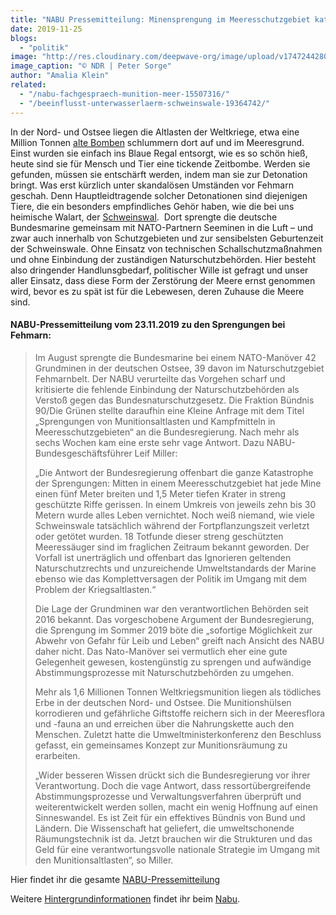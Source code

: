 ```yaml
---
title: "NABU Pressemitteilung: Minensprengung im Meeresschutzgebiet katastrophal für Natur"
date: 2019-11-25
blogs: 
  - "politik"
image: "http://res.cloudinary.com/deepwave-org/image/upload/v1747244280/deepwave.org/minensprengun_ostsee_NABU_NDR_Peter-Sorge.jpg"
image_caption: "© NDR | Peter Sorge"
author: "Amalia Klein"
related: 
  - "/nabu-fachgespraech-munition-meer-15507316/"
  - "/beeinflusst-unterwasserlaerm-schweinswale-19364742/"
---
```


In der Nord- und Ostsee liegen die Altlasten der Weltkriege, etwa eine Million Tonnen [alte Bomben](https://www.deepwave.org/nabu-fachgespraech-munition-meer-15507316/) schlummern dort auf und im Meeresgrund. Einst wurden sie einfach ins Blaue Regal entsorgt, wie es so schön hieß, heute sind sie für Mensch und Tier eine tickende Zeitbombe. Werden sie gefunden, müssen sie entschärft werden, indem man sie zur Detonation bringt. Was erst kürzlich unter skandalösen Umständen vor Fehmarn geschah. Denn Hauptleidtragende solcher Detonationen sind diejenigen Tiere, die ein besonders empfindliches Gehör haben, wie die bei uns heimische Walart, der [Schweinswal](https://www.deepwave.org/beeinflusst-unterwasserlaerm-schweinswale-19364742/).  Dort sprengte die deutsche Bundesmarine gemeinsam mit NATO-Partnern Seeminen in die Luft – und zwar auch innerhalb von Schutzgebieten und zur sensibelsten Geburtenzeit der Schweinswale. Ohne Einsatz von technischen Schallschutzmaßnahmen und ohne Einbindung der zuständigen Naturschutzbehörden. Hier besteht also dringender Handlunsgbedarf, politischer Wille ist gefragt und unser aller Einsatz, dass diese Form der Zerstörung der Meere ernst genommen wird, bevor es zu spät ist für die Lebewesen, deren Zuhause die Meere sind.

#### NABU-Pressemitteilung vom 23.11.2019 zu den Sprengungen bei Fehmarn:

> Im August sprengte die Bundesmarine bei einem NATO-Manöver 42 Grundminen in der deutschen Ostsee, 39 davon im Naturschutzgebiet Fehmarnbelt. Der NABU verurteilte das Vorgehen scharf und kritisierte die fehlende Einbindung der Naturschutzbehörden als Verstoß gegen das Bundesnaturschutzgesetz. Die Fraktion Bündnis 90/Die Grünen stellte daraufhin eine Kleine Anfrage mit dem Titel „Sprengungen von Munitionsaltlasten und Kampfmitteln in Meeresschutzgebieten“ an die Bundesregierung. Nach mehr als sechs Wochen kam eine erste sehr vage Antwort. Dazu NABU-Bundesgeschäftsführer Leif Miller:
> 
> „Die Antwort der Bundesregierung offenbart die ganze Katastrophe der Sprengungen: Mitten in einem Meeresschutzgebiet hat jede Mine einen fünf Meter breiten und 1,5 Meter tiefen Krater in streng geschützte Riffe gerissen. In einem Umkreis von jeweils zehn bis 30 Metern wurde alles Leben vernichtet. Noch weiß niemand, wie viele Schweinswale tatsächlich während der Fortpflanzungszeit verletzt oder getötet wurden. 18 Totfunde dieser streng geschützten Meeressäuger sind im fraglichen Zeitraum bekannt geworden. Der Vorfall ist unerträglich und offenbart das Ignorieren geltenden Naturschutzrechts und unzureichende Umweltstandards der Marine ebenso wie das Komplettversagen der Politik im Umgang mit dem Problem der Kriegsaltlasten.“
> 
> Die Lage der Grundminen war den verantwortlichen Behörden seit 2016 bekannt. Das vorgeschobene Argument der Bundesregierung, die Sprengung im Sommer 2019 böte die „sofortige Möglichkeit zur Abwehr von Gefahr für Leib und Leben“ greift nach Ansicht des NABU daher nicht. Das Nato-Manöver sei vermutlich eher eine gute Gelegenheit gewesen, kostengünstig zu sprengen und aufwändige Abstimmungsprozesse mit Naturschutzbehörden zu umgehen.
> 
> Mehr als 1,6 Millionen Tonnen Weltkriegsmunition liegen als tödliches Erbe in der deutschen Nord- und Ostsee. Die Munitionshülsen korrodieren und gefährliche Giftstoffe reichern sich in der Meeresflora und -fauna an und erreichen über die Nahrungskette auch den Menschen. Zuletzt hatte die Umweltministerkonferenz den Beschluss gefasst, ein gemeinsames Konzept zur Munitionsräumung zu erarbeiten.
> 
> „Wider besseren Wissen drückt sich die Bundesregierung vor ihrer Verantwortung. Doch die vage Antwort, dass ressortübergreifende Abstimmungsprozesse und Verwaltungsverfahren überprüft und weiterentwickelt werden sollen, macht ein wenig Hoffnung auf einen Sinneswandel. Es ist Zeit für ein effektives Bündnis von Bund und Ländern. Die Wissenschaft hat geliefert, die umweltschonende Räumungstechnik ist da. Jetzt brauchen wir die Strukturen und das Geld für eine verantwortungsvolle nationale Strategie im Umgang mit den Munitionsaltlasten“, so Miller.

Hier findet ihr die gesamte [NABU-Pressemitteilung](https://www.nabu.de/modules/presseservice/index.php?popup=true&db=presseservice&show=27912)

Weitere [Hintergrundinformationen](https://www.nabu.de/natur-und-landschaft/meere/lebensraum-meer/gefahren/27276.html) findet ihr beim [Nabu](http://nabu.de).
